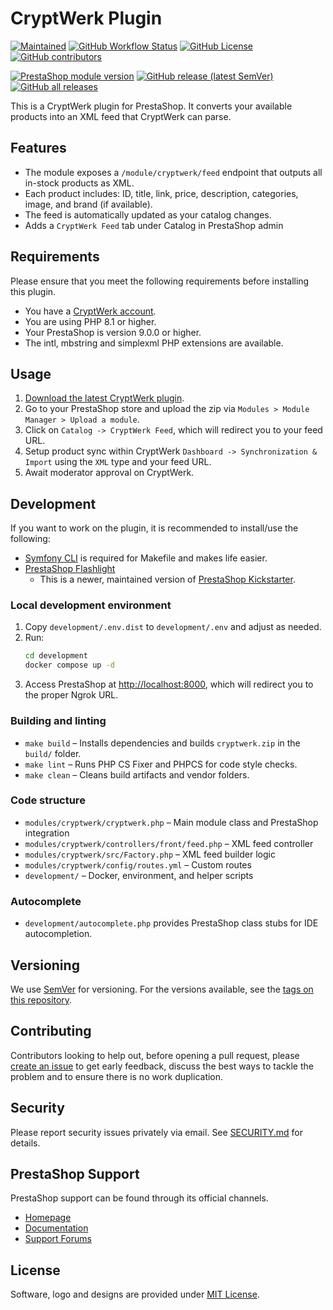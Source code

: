 # CryptWerk Plugin

[![Maintained](https://img.shields.io/maintenance/yes/2025?style=flat-square)](https://github.com/bitcoinmitchell/cryptwerk-plugin/pulse)
[![GitHub Workflow Status](https://img.shields.io/github/actions/workflow/status/bitcoinmitchell/cryptwerk-plugin/validate.yml?style=flat-square)](https://github.com/bitcoinmitchell/cryptwerk-plugin/actions)
[![GitHub License](https://img.shields.io/github/license/bitcoinmitchell/cryptwerk-plugin?color=brightgreen&style=flat-square)](https://github.com/bitcoinmitchell/cryptwerk-plugin/blob/master/LICENSE)
[![GitHub contributors](https://img.shields.io/github/contributors-anon/bitcoinmitchell/cryptwerk-plugin?style=flat-square)](https://github.com/bitcoinmitchell/cryptwerk-plugin/graphs/contributors)

[![PrestaShop module version](https://img.shields.io/badge/module%20version-0.5.0-brightgreen?style=flat-square)](https://github.com/bitcoinmitchell/cryptwerk-plugin/releases)
[![GitHub release (latest SemVer)](https://img.shields.io/github/v/release/bitcoinmitchell/cryptwerk-plugin?sort=semver&style=flat-square)](https://github.com/bitcoinmitchell/cryptwerk-plugin/releases)
[![GitHub all releases](https://img.shields.io/github/downloads/bitcoinmitchell/cryptwerk-plugin/total?style=flat-square)](https://github.com/bitcoinmitchell/cryptwerk-plugin/releases)

This is a CryptWerk plugin for PrestaShop. It converts your available products into an XML feed that CryptWerk can parse.

## Features

+ The module exposes a `/module/cryptwerk/feed` endpoint that outputs all in-stock products as XML.
+ Each product includes: ID, title, link, price, description, categories, image, and brand (if available).
+ The feed is automatically updated as your catalog changes.
+ Adds a `CryptWerk Feed` tab under Catalog in PrestaShop admin

## Requirements

Please ensure that you meet the following requirements before installing this plugin.

+ You have a [CryptWerk account](https://cryptwerk.com/id/register/).
+ You are using PHP 8.1 or higher.
+ Your PrestaShop is version 9.0.0 or higher.
+ The intl, mbstring and simplexml PHP extensions are available.

## Usage

1. [Download the latest CryptWerk plugin](https://github.com/bitcoinmitchell/cryptwerk-plugin/releases).
2. Go to your PrestaShop store and upload the zip via `Modules > Module Manager > Upload a module`.
3. Click on `Catalog -> CryptWerk Feed`, which will redirect you to your feed URL.
4. Setup product sync within CryptWerk `Dashboard -> Synchronization & Import` using the `XML` type and your feed URL.
5. Await moderator approval on CryptWerk.

## Development

If you want to work on the plugin, it is recommended to install/use the following:
- [Symfony CLI](https://symfony.com/doc/current/setup/symfony_cli.html) is required for Makefile and makes life easier.
- [PrestaShop Flashlight](https://github.com/PrestaShop/prestashop-flashlight)
  - This is a newer, maintained version of [PrestaShop Kickstarter](https://github.com/PrestaShopCorp/docker-compose-kickstarter).

### Local development environment

1. Copy `development/.env.dist` to `development/.env` and adjust as needed.
2. Run:
   ```sh
   cd development
   docker compose up -d
   ```
3. Access PrestaShop at [http://localhost:8000](http://localhost:8000), which will redirect you to the proper Ngrok URL.

### Building and linting

- `make build` – Installs dependencies and builds `cryptwerk.zip` in the `build/` folder.
- `make lint` – Runs PHP CS Fixer and PHPCS for code style checks.
- `make clean` – Cleans build artifacts and vendor folders.

### Code structure

- `modules/cryptwerk/cryptwerk.php` – Main module class and PrestaShop integration
- `modules/cryptwerk/controllers/front/feed.php` – XML feed controller
- `modules/cryptwerk/src/Factory.php` – XML feed builder logic
- `modules/cryptwerk/config/routes.yml` – Custom routes
- `development/` – Docker, environment, and helper scripts

### Autocomplete

- `development/autocomplete.php` provides PrestaShop class stubs for IDE autocompletion.

## Versioning

We use [SemVer](http://semver.org/) for versioning. For the versions available, see the
[tags on this repository](https://github.com/BitcoinMitchell/docker-prestashop/tags).

## Contributing

Contributors looking to help out, before opening a pull request, please [create an issue](https://github.com/bitcoinmitchell/cryptwerk-plugin/issues/new/choose)
to get early feedback, discuss the best ways to tackle the problem and to ensure there is no work duplication.

## Security

Please report security issues privately via email. See [SECURITY.md](SECURITY.md) for details.

## PrestaShop Support

PrestaShop support can be found through its official channels.

* [Homepage](https://www.prestashop.com)
* [Documentation](https://doc.prestashop.com)
* [Support Forums](https://www.prestashop.com/forums)

## License

Software, logo and designs are provided under [MIT License](LICENSE).
